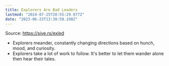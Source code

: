 ```yaml
---
title: Explorers Are Bad Leaders
lastmod: "2024-07-25T20:55:29.977Z"
date: "2023-06-23T13:38:50.198Z"
---
```


Source: <https://sive.rs/exled>

- Explorers meander, constantly changing directions based on hunch, mood, and curiosity.
- Explorers take a lot of work to follow. It's better to let them wander alone then hear their tales.
